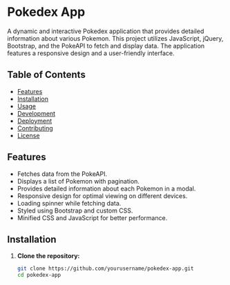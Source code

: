 # Pokedex App

A dynamic and interactive Pokedex application that provides detailed information about various Pokemon. This project utilizes JavaScript, jQuery, Bootstrap, and the PokeAPI to fetch and display data. The application features a responsive design and a user-friendly interface.

## Table of Contents

- [Features](#features)
- [Installation](#installation)
- [Usage](#usage)
- [Development](#development)
- [Deployment](#deployment)
- [Contributing](#contributing)
- [License](#license)

## Features

- Fetches data from the PokeAPI.
- Displays a list of Pokemon with pagination.
- Provides detailed information about each Pokemon in a modal.
- Responsive design for optimal viewing on different devices.
- Loading spinner while fetching data.
- Styled using Bootstrap and custom CSS.
- Minified CSS and JavaScript for better performance.

## Installation

1. **Clone the repository:**
   ```bash
   git clone https://github.com/yourusername/pokedex-app.git
   cd pokedex-app
